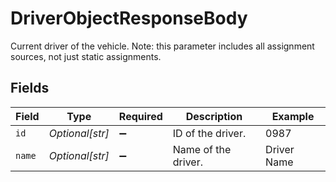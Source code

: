 # DriverObjectResponseBody

Current driver of the vehicle. Note: this parameter includes all assignment sources, not just static assignments.


## Fields

| Field               | Type                | Required            | Description         | Example             |
| ------------------- | ------------------- | ------------------- | ------------------- | ------------------- |
| `id`                | *Optional[str]*     | :heavy_minus_sign:  | ID of the driver.   | 0987                |
| `name`              | *Optional[str]*     | :heavy_minus_sign:  | Name of the driver. | Driver Name         |
